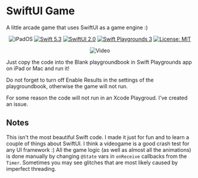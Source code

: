 # SwiftUI Game
A little arcade game that uses SwiftUI as a game engine :)
 
<p align="center">
    <img src="https://img.shields.io/badge/platforms-iOS_14_-blue.svg" alt="iPadOS" />
    <a href="https://swift.org/about/#swiftorg-and-open-source"><img src="https://img.shields.io/badge/Swift-5.3-orange.svg" alt="Swift 5.3" /></a>
    <a href="https://developer.apple.com/xcode/swiftui/"><img src="https://img.shields.io/badge/SwiftUI-2.0-green.svg" alt="SwiftUI 2.0" /></a>
    <a href="https://apps.apple.com/ru/app/swift-playgrounds/id908519492?l=en"><img src="https://img.shields.io/badge/SwiftPlaygrounds-3.4.1-orange.svg" alt="Swift Playgrounds 3" /></a>
   <a href="https://en.wikipedia.org/wiki/MIT_License"><img src="https://img.shields.io/badge/License-MIT-green.svg" alt="License: MIT" /></a>
<p align="center">
   <img src="assets/SwiftUI_Game.gif" alt="Video"/>
</p>    
</p> 

Just copy the code into the Blank playgroundbook in Swift Playgrounds app on iPad or Mac and run it!

Do not forget to turn off Enable Results in the settings of the playgroundbook, otherwise the game will not run.

For some reason the code will not run in an Xcode Playgroud. I've created an issue.

## Notes

This isn't the most beautiful Swift code. I made it just for fun and to learn a couple of things about SwiftUI.
I think a videogame is a good crash test for any UI framework :)
All the game logic (as well as almost all the animations) is done manually by changing `@State` vars in `onReceive` callbacks from the `Timer`.
Sometimes you may see glitches that are most likely caused by imperfect threading.
